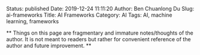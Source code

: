 Status: published
Date: 2019-12-24 11:11:20
Author: Ben Chuanlong Du
Slug: ai-frameworks
Title: AI Frameworks
Category: AI
Tags: AI, machine learning, frameworks

**
Things on this page are
fragmentary and immature notes/thoughts of the author.
It is not meant to readers
but rather for convenient reference of the author and future improvement.
**


